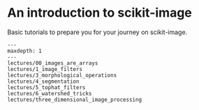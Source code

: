 # An introduction to scikit-image

Basic tutorials to prepare you for your journey on scikit-image.

```{toctree}
---
maxdepth: 1
---
lectures/00_images_are_arrays
lectures/1_image_filters
lectures/3_morphological_operations
lectures/4_segmentation
lectures/5_tophat_filters
lectures/6_watershed_tricks
lectures/three_dimensional_image_processing
```
